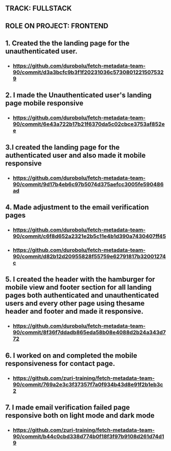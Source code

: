 ## TRACK: FULLSTACK

## ROLE ON PROJECT: FRONTEND


## 1. Created the the landing page for the unauthenticated user.
* ### https://github.com/durobolu/fetch-metadata-team-90/commit/d3a3bcfc9b3f1f20231036c57308012215075329
## 2. I made the Unauthenticated user's landing page mobile responsive 
* ### https://github.com/durobolu/fetch-metadata-team-90/commit/6e43a722b17b21f6370da5c02cbce3753af852ee
## 3.I created the landing page for the authenticated user and also made it mobile responsive
* ### https://github.com/durobolu/fetch-metadata-team-90/commit/9d17b4eb6c97b5074d375aefcc3005fe590486ad
## 4. Made adjustment to the email verification pages 
* ### https://github.com/durobolu/fetch-metadata-team-90/commit/c6f8d652a2321e2b5c11e4b1d390a7430407ff45
* ### https://github.com/durobolu/fetch-metadata-team-90/commit/d82b12d20955828f55759e62791817b32001274c
## 5. I created the header with the hamburger for mobile view and footer section for all landing pages both authenticated and unauthenticated users and every other page using thesame header and footer and made it responsive. 
* ### https://github.com/durobolu/fetch-metadata-team-90/commit/8f36f7ddadb865eda58b08e4088d2b24a343d772
## 6. I worked on and completed the mobile responsiveness for contact page.
* ### https://github.com/zuri-training/fetch-metadata-team-90/commit/769a2e3c3f37357f7a0f934b43d8e91f2b1eb3c2
## 7. I made email verification failed page responsive both on light mode and dark mode
* ### https://github.com/zuri-training/fetch-metadata-team-90/commit/b44c0cbd338d774b0f18f3f97b9108d261d74d19
